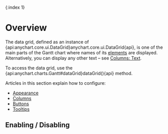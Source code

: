 {:index 1}
# Overview

The data grid, defined as an instance of {api:anychart.core.ui.DataGrid}anychart.core.ui.DataGrid{api}, is one of the main parts of the Gantt chart where names of its [elements](Elements) are displayed. Alternatively, you can display any other text – see [Columns: Text](Columns#text_\(labels\)).

To access the data grid, use the {api:anychart.charts.Gantt#dataGrid}dataGrid(){api} method.

Articles in this section explain how to configure:

* [Appearance](Appearance)
* [Columns](Columns)
* [Buttons](Buttons)
* [Tooltips](Tooltips)

## Enabling / Disabling
